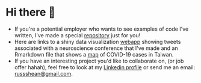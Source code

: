 # Hi there 👋
- If you're a potential employer who wants to see examples of code I've written, I've made a special <a href="https://github.com/Russell-Shean/Code-Portfolio">repository</a> just for you!
- Here are links to a shiny data visualization <a href="https://russ-tmu.shinyapps.io/twitter_shiny/">webapp</a> showing tweets associated with a neuroscience conference that I've made and an Rmarkdown file that shows a <a href="" >map</a> of COVID-19 cases in Taiwan. 
- If you have an interesting project you'd like to collaborate on, (or job offer hahah), feel free to look at my <a href="https://www.linkedin.com/in/russell-shean/" target="_blank" rel="noopener noreferrer">Linkedin profile</a> or send me an email: russshean@gmail.com.


<!--
#### Things I've made: 
<img src="https://github.com/Russell-Shean/Covid_SHINY_MAP/raw/main/Graphs%20and%20GIFS/quanguo_prev.gif" width="400" height="auto" /><img src="https://github.com/Russell-Shean/Covid_SHINY_MAP/raw/main/Graphs%20and%20GIFS/beibu_inc.gif" width="400" height="auto" />

1. Cumulative cases per 100,000 for Taiwan
2. New cases per 100,000 for Northern Taiwan

Other fun stuff in the pinned repositories


**Russell-Shean/Russell-Shean** is a ✨ _special_ ✨ repository because its `README.md` (this file) appears on your GitHub profile.


